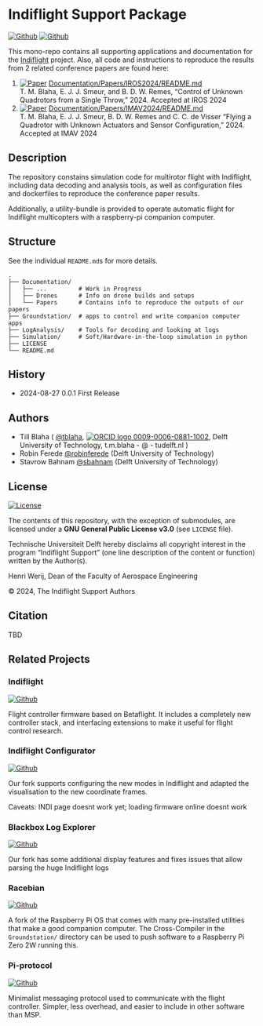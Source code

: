 <!--
Copyright 2024 Till Blaha (Delft University of Technology)

This program is free software: you can redistribute it and/or modify it
under the terms of the GNU General Public License as published by the Free
Software Foundation, either version 3 of the License, or (at your option)
any later version.

This program is distributed in the hope that it will be useful, but WITHOUT
ANY WARRANTY; without even the implied warranty of MERCHANTABILITY or
FITNESS FOR A PARTICULAR PURPOSE. See the GNU General Public License for
more details.

You should have received a copy of the GNU General Public License along
with this program. If not, see <https://www.gnu.org/licenses/>.
-->

# Indiflight Support Package

[![Github](https://img.shields.io/badge/Github-indiflight_support-blue?logo=github)](https://github.com/tudelft/indiflightSupport)
[![Github](https://img.shields.io/badge/Github-indiflight-blue?logo=github)](https://github.com/tudelft/indiflight)


This mono-repo contains all supporting applications and documentation for 
the [Indiflight](https://github.com/tudelft/indiflight) project. Also, all code and instructions to reproduce the results from 2 related conference papers are found here:

1. [![Paper](http://img.shields.io/badge/Paper-arXiv.2405.11723-B3181B?logo=arXiv)](https://arxiv.org/abs/2406.11723) [Documentation/Papers/IROS2024/README.md](Documentation/Papers/IROS2024/README.md)<br>T. M. Blaha, E. J. J. Smeur, and B. D. W. Remes, “Control of Unknown Quadrotors from a Single Throw,” 2024. Accepted at IROS 2024
2. [![Paper](http://img.shields.io/badge/Paper-in_this_repo-B3181B)](LogAnalysis/IMAV2024/IMAV2024_Fly_with_uncertain_motors_and_IMU_draftSubmission.pdf) [Documentation/Papers/IMAV2024/README.md](Documentation/Papers/IMAV2024/README.md)<br>T. M. Blaha, E. J. J. Smeur, B. D. W. Remes and C. C. de Visser “Flying a Quadrotor with Unknown Actuators and Sensor Configuration,” 2024. Accepted at IMAV 2024


## Description

The repository constains simulation code for multirotor flight with 
Indiflight, including data decoding and analysis tools, as well as
configuration files and dockerfiles to reproduce the conference paper results.

Additionally, a utility-bundle is provided to operate automatic flight for 
Indiflight multicopters with a raspberry-pi companion computer.

## Structure

See the individual `README.md`s for more details.

```shell
.
├── Documentation/
│   ├── ...         # Work in Progress
│   ├── Drones      # Info on drone builds and setups
│   └── Papers      # Contains info to reproduce the outputs of our papers
├── Groundstation/  # apps to control and write companion computer apps
├── LogAnalysis/    # Tools for decoding and looking at logs
├── Simulation/     # Soft/Hardware-in-the-loop simulation in python
├── LICENSE
└── README.md
```


## History

* 2024-08-27 0.0.1 First Release


## Authors

* Till Blaha (
[@tblaha](https://github.com/tblaha),
[![ORCID logo](https://info.orcid.org/wp-content/uploads/2019/11/orcid_16x16.png) 0009-0006-0881-1002](https://orcid.org/0009-0006-0881-1002),
Delft University of Technology,
t.m.blaha - @ - tudelft.nl
)
* Robin Ferede [@robinferede](https://github.com/robinferede) (Delft University of Technology)
* Stavrow Bahnam   [@sbahnam](https://github.com/sbahnam) (Delft University of Technology)

## License

[![License](https://img.shields.io/badge/License-GPL--3.0--or--later-4398cc.svg?logo=spdx)](https://spdx.org/licenses/GPL-3.0-or-later.html)

The contents of this repository, with the exception of submodules, are licensed
under a **GNU General Public License v3.0** (see `LICENSE` file). 

Technische Universiteit Delft hereby disclaims all copyright interest in the
program “Indiflight Support” (one line description of the content or function)
written by the Author(s).

Henri Werij, Dean of the Faculty of Aerospace Engineering

© 2024, The Indiflight Support Authors

## Citation

TBD

## Related Projects

### Indiflight
[![Github](https://img.shields.io/badge/Github-indiflight-blue?logo=github)](https://github.com/tudelft/indiflight)

Flight controller firmware based on Betaflight. It includes a completely new controller stack, and interfacing extensions to make it useful for flight control research.


### Indiflight Configurator
[![Github](https://img.shields.io/badge/Github-indiflight_configurator-blue?logo=github)](https://github.com/tudelft/indiflight-configurator)

Our fork supports configuring the new modes in Indiflight and adapted the visualisation to the new coordinate frames.

Caveats: INDI page doesnt work yet; loading firmware online doesnt work


### Blackbox Log Explorer
[![Github](https://img.shields.io/badge/Github-blackbox--log--viewer-blue?logo=github)](https://github.com/tudelft/blackbox-log-viewer)

Our fork has some additional display features and fixes issues that allow parsing the huge Indiflight logs


### Racebian

[![Github](https://img.shields.io/badge/Github-racebian-blue?logo=github)](https://github.com/tudelft/racebian)

A fork of the Raspberry Pi OS that comes with many pre-installed utilities that make a good companion computer.
The Cross-Compiler in the `Groundstation/` directory can be used to push software to a Raspberry Pi Zero 2W running this.


### Pi-protocol

[![Github](https://img.shields.io/badge/Github-pi--protocol-blue?logo=github)](https://github.com/tudelft/pi-protocol)

Minimalist messaging protocol used to communicate with the flight controller. Simpler, less overhead, and easier to include in other software than MSP.

